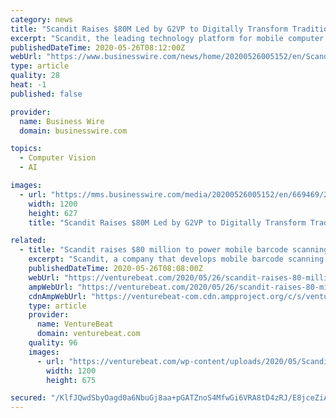 ```yaml
---
category: news
title: "Scandit Raises $80M Led by G2VP to Digitally Transform Traditional Industries Through Computer Vision and Augmented Reality"
excerpt: "Scandit, the leading technology platform for mobile computer vision and augmented reality (AR) solutions for enterprises, today announced it has raised $80 million in Series C related funding led by G2VP,"
publishedDateTime: 2020-05-26T08:12:00Z
webUrl: "https://www.businesswire.com/news/home/20200526005152/en/Scandit-Raises-80M-Led-G2VP-Digitally-Transform"
type: article
quality: 28
heat: -1
published: false

provider:
  name: Business Wire
  domain: businesswire.com

topics:
  - Computer Vision
  - AI

images:
  - url: "https://mms.businesswire.com/media/20200526005152/en/669469/23/Scandit_Logo_Big.jpg"
    width: 1200
    height: 627
    title: "Scandit Raises $80M Led by G2VP to Digitally Transform Traditional Industries Through Computer Vision and Augmented Reality"

related:
  - title: "Scandit raises $80 million to power mobile barcode scanning with AR and computer vision"
    excerpt: "Scandit, a company that develops mobile barcode scanning and computer vision technology, has raised $80 million in a series C round of funding."
    publishedDateTime: 2020-05-26T08:08:00Z
    webUrl: "https://venturebeat.com/2020/05/26/scandit-raises-80-million-to-power-mobile-barcode-scanning-with-ar-and-computer-vision/"
    ampWebUrl: "https://venturebeat.com/2020/05/26/scandit-raises-80-million-to-power-mobile-barcode-scanning-with-ar-and-computer-vision/amp/"
    cdnAmpWebUrl: "https://venturebeat-com.cdn.ampproject.org/c/s/venturebeat.com/2020/05/26/scandit-raises-80-million-to-power-mobile-barcode-scanning-with-ar-and-computer-vision/amp/"
    type: article
    provider:
      name: VentureBeat
      domain: venturebeat.com
    quality: 96
    images:
      - url: "https://venturebeat.com/wp-content/uploads/2020/05/Scandit-Retail-Product-Rating.jpg?w=1200&#038;strip=all"
        width: 1200
        height: 675

secured: "/KlfJQwdSbyOagd0a6NbuGj8aa+pGATZnoS4MfwGi6VRA8tD4zRJ/E8jceZiAn5+e1w9ysK44q8UBJ2Qcz0WjuCB9c6wyu9YEuCLQQM0fYg4S8av22q97Sco9l7yxVkBhGLXWKpCbt5br3mdE1D7RkwmJuiNjQw91PzyE+bN5DV133FnhJrbHl0IFRSnoHj6ILPl1v+o0L19sAv6iRk9+kga/Hu+GqNx2uS4UwNfm9HYqo3KnwuD65ZzOKtnZrMMUqVc3dyi5eYxU0MiYYKxN2oDkB6fXSbeyQEixsuZUnZH3YCT8jzQWLd22syDmY4i;k5i0GjMrokmHawkH3Afpmg=="
---
```


